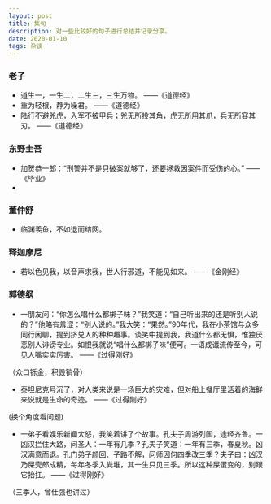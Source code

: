 ```yaml
---
layout: post
title: 集句
description: 对一些比较好的句子进行总结并记录分享。
date: 2020-01-10
tags: 杂谈   
---
```


### 老子

* 道生一，一生二，二生三，三生万物。 ——《道德经》
* 重为轻根，静为噪君。 ——《道德经》
* 陆行不避兕虎，入军不被甲兵；兕无所投其角，虎无所用其爪，兵无所容其刃。 ——《道德经》

### 东野圭吾

* 加贺恭一郎：“刑警并不是只破案就够了，还要拯救因案件而受伤的心。”  ——《毕业》
* 

### 董仲舒

* 临渊羡鱼，不如退而结网。

### 释迦摩尼

* 若以色见我，以音声求我，世人行邪道，不能见如来。 ——《金刚经》

### 郭德纲

* 一朋友问：“你怎么唱什么都梆子味？”我笑道：“自己听出来的还是听别人说的？”他略有羞涩：“别人说的。”我大笑：“果然。”90年代，我在小茶馆与众多同行闲聊，提到挤兑人的种种趣事。谈笑中提到我，我道什么都无惧，惟独厌恶别人诽谤专业。如恨我就说“唱什么都梆子味”便可。一语成谶流传至今，可见人嘴实实厉害。
   ——《过得刚好》
 
 （众口铄金，积毁销骨）

* 泰坦尼克号沉了，对人类来说是一场巨大的灾难，但对船上餐厅里活着的海鲜来说就是生命的奇迹。 ——《过得刚好》

 (换个角度看问题)

* 一弟子看娱乐新闻大怒，我笑着讲了个故事。孔夫子周游列国，途经齐鲁。一凶汉拦住大路，问圣人：一年有几季？孔夫子笑道：一年有三季，春夏秋。凶汉满意而退。孔门弟子颜回、子路不解，问师因何四季改三季？夫子曰：凶汉乃屎壳郎成精，每年冬季入粪堆，其一生只见三季。所以这种屎蛋变的，别跟它抬扛。
  ——《过得刚好》

（三季人，曾仕强也讲过）


